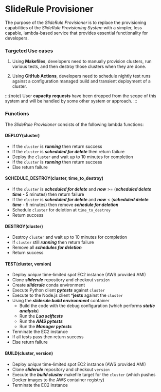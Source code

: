 # SlideRule Provisioner

The purpose of the _SlideRule Provisioner_ is to replace the provisioning capabilities of the _SlideRule Provisioning System_ with a simpler, less capable, lambda-based service that provides essential functionality for developers.

### Targeted Use cases

1. Using **Makefiles**, developers need to manually provision clusters, run various tests, and then destroy those clusters when they are done.

2. Using **GitHub Actions**, developers need to schedule nightly test runs against a configuration managed build and transient deployment of a cluster.

:::{note}
User **capacity requests** have been dropped from the scope of this system and will be handled by some other system or approach.
:::

### Functions

The _SlideRule Provisioner_ consists of the following lambda functions:

#### DEPLOY(cluster)

* If the `cluster` is ***running*** then return success
* If the `cluster` is ***scheduled for delete*** then return failure
* Deploy the `cluster` and wait up to 10 minutes for completion
* If the `cluster` is ***running*** then return success
* Else return failure

#### SCHEDULE_DESTROY(cluster, time_to_destroy)

* If the `cluster` is ***scheduled for delete*** and ***now*** >= (***scheduled delete time*** - 5 minutes) then return failure
* If the `cluster` is ***scheduled for delete*** and ***now*** < (***scheduled delete time*** - 5 minutes) then remove ***schedule for deletion***
* Schedule `cluster` for deletion at `time_to_destroy`
* Return success

#### DESTROY(cluster)

* Destroy `cluster` and wait up to 10 minutes for completion
* If `cluster` still ***running*** then return failure
* Remove all ***schedules for deletion***
* Return success

#### TEST(cluster, version)

* Deploy *unique* time-limited spot EC2 instance (AWS provided AMI)
* Clone ***sliderule*** repository and checkout `version`
* Create ***sliderule*** conda environment
* Execute Python client ***pytests*** against `cluster`
* Execute to the Node.js client ***jests** against the `cluster`
* Using the ***sliderule build environment*** container
  - Build the code with the debug configuration (which performs ***static analysis***)
  - Run the ***Lua selftests***
  - Run the ***AMS pytests***
  - Run the ***Manager pytests***
* Terminate the EC2 instance
* If all tests pass then return success
* Else return failure

#### BUILD(cluster, version)

* Deploy *unique* time-limited spot EC2 instance (AWS provided AMI)
* Clone ***sliderule*** repository and checkout `version`
* Execute the ***build cluster*** makefile target for the `cluster` (which pushes Docker images to the AWS container registry)
* Terminate the EC2 instance
